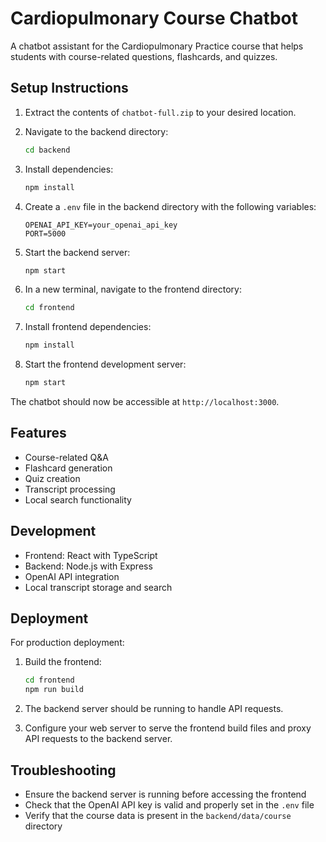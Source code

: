 # Cardiopulmonary Course Chatbot

A chatbot assistant for the Cardiopulmonary Practice course that helps students with course-related questions, flashcards, and quizzes.

## Setup Instructions

1. Extract the contents of `chatbot-full.zip` to your desired location.

2. Navigate to the backend directory:
   ```bash
   cd backend
   ```

3. Install dependencies:
   ```bash
   npm install
   ```

4. Create a `.env` file in the backend directory with the following variables:
   ```
   OPENAI_API_KEY=your_openai_api_key
   PORT=5000
   ```

5. Start the backend server:
   ```bash
   npm start
   ```

6. In a new terminal, navigate to the frontend directory:
   ```bash
   cd frontend
   ```

7. Install frontend dependencies:
   ```bash
   npm install
   ```

8. Start the frontend development server:
   ```bash
   npm start
   ```

The chatbot should now be accessible at `http://localhost:3000`.

## Features

- Course-related Q&A
- Flashcard generation
- Quiz creation
- Transcript processing
- Local search functionality

## Development

- Frontend: React with TypeScript
- Backend: Node.js with Express
- OpenAI API integration
- Local transcript storage and search

## Deployment

For production deployment:

1. Build the frontend:
   ```bash
   cd frontend
   npm run build
   ```

2. The backend server should be running to handle API requests.

3. Configure your web server to serve the frontend build files and proxy API requests to the backend server.

## Troubleshooting

- Ensure the backend server is running before accessing the frontend
- Check that the OpenAI API key is valid and properly set in the `.env` file
- Verify that the course data is present in the `backend/data/course` directory 
